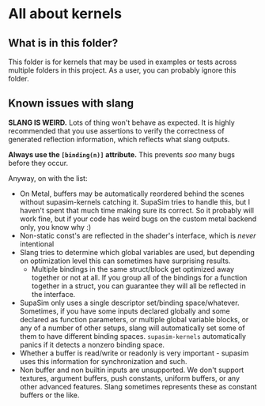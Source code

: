 # All about kernels

## What is in this folder?
This folder is for kernels that may be used in examples or tests across multiple folders in this project. As a user, you can probably ignore this folder.

## Known issues with slang
**SLANG IS WEIRD.** Lots of thing won't behave as expected. It is highly recommended that you use assertions to verify the correctness of generated reflection information, which reflects what slang outputs.

**Always use the `[binding(n)]` attribute.** This prevents *soo* many bugs before they occur.

Anyway, on with the list:

* On Metal, buffers may be automatically reordered behind the scenes without supasim-kernels catching it. SupaSim tries to handle this, but I haven't spent that much time making sure its correct. So it probably will work fine, but if your code has weird bugs on the custom metal backend only, you know why :)
* Non-static const's are reflected in the shader's interface, which is *never* intentional
* Slang tries to determine which global variables are used, but depending on optimization level this can sometimes have surprising results.
  * Multiple bindings in the same struct/block get optimized away together or not at all. If you group all of the bindings for a function together in a struct, you can guarantee they will all be reflected in the interface.
* SupaSim only uses a single descriptor set/binding space/whatever. Sometimes, if you have some inputs declared globally and some declared as function parameters, or multiple global variable blocks, or any of a number of other setups, slang will automatically set some of them to have different binding spaces. `supasim-kernels` automatically panics if it detects a nonzero binding space.
* Whether a buffer is read/write or readonly is very important - supasim uses this information for synchronization and such.
* Non buffer and non builtin inputs are unsupported. We don't support textures, argument buffers, push constants, uniform buffers, or any other advanced features. Slang sometimes represents these as constant buffers or the like.
